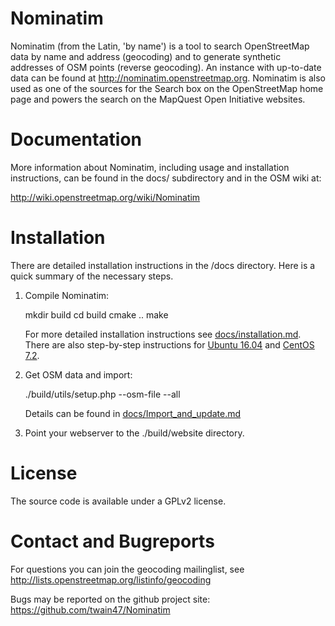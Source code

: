 Nominatim
=========

Nominatim (from the Latin, 'by name') is a tool to search OpenStreetMap data
by name and address (geocoding) and to generate synthetic addresses of
OSM points (reverse geocoding). An instance with up-to-date data can be found
at http://nominatim.openstreetmap.org. Nominatim is also used as one of the
sources for the Search box on the OpenStreetMap home page and powers the search
on the MapQuest Open Initiative websites.

Documentation
=============

More information about Nominatim, including usage and installation instructions,
can be found in the docs/ subdirectory and in the OSM wiki at:

http://wiki.openstreetmap.org/wiki/Nominatim

Installation
============

There are detailed installation instructions in the /docs directory.
Here is a quick summary of the necessary steps.

1. Compile Nominatim:

     mkdir build
     cd build
     cmake ..
     make

   For more detailed installation instructions see [docs/installation.md]().
   There are also step-by-step instructions for
     [Ubuntu 16.04](docs/install-on-ubuntu-16.md) and
     [CentOS 7.2](docs/install-on-centos-7.md).

2. Get OSM data and import:

     ./build/utils/setup.php --osm-file <your planet file> --all

   Details can be found in [docs/Import_and_update.md]()

3. Point your webserver to the ./build/website directory.



License
=======

The source code is available under a GPLv2 license.

Contact and Bugreports
======================

For questions you can join the geocoding mailinglist, see
http://lists.openstreetmap.org/listinfo/geocoding

Bugs may be reported on the github project site:
https://github.com/twain47/Nominatim
